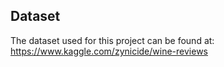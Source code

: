 

## Dataset

The dataset used for this project can be found at: https://www.kaggle.com/zynicide/wine-reviews



